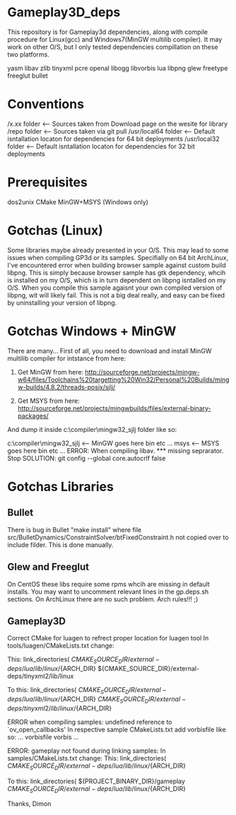Gameplay3D_deps
===============

This repository is for Gameplay3d dependencies, along with compile procedure for Linux(gcc) and Windows7(MinGW multilib compiler). It may work on other O/S, but I only tested dependencies compillation on these two platforms.

  yasm
  libav
  zlib
  tinyxml
  pcre
  openal
  libogg
  libvorbis
  lua
  libpng
  glew
  freetype
  freeglut
  bullet

Conventions
===========
<lib>/x.xx	folder <-- Sources taken from Download page on the wesite for library
<lib>/repo	folder <-- Sources taken via git pull
/usr/local64	folder <-- Default isntallation locaton for dependencies for 64 bit deployments
/usr/local32	folder <-- Default isntallation locaton for dependencies for 32 bit deployments

Prerequisites
=============
dos2unix
CMake
MinGW+MSYS (Windows only)


Gotchas (Linux)
===============
Some libraries maybe already presented in your O/S. This may lead to some issues when compiling GP3d or its samples. Specifially on 64 bit ArchLinux, I've encountered error when building browser sample against custom build libpng. This is simply because browser sample has gtk dependency, whcih is installed on my O/S, which is in turn dependent on libpng isntalled on my O/S. When you compile this sample agaisnt your own compiled version of libpng, wit will likely fail. This is not a big deal really, and easy can be fixed by uninstalling your version of libpng.

Gotchas Windows + MinGW
=======================
There are many...
First of all, you need to download and install MinGW multilib compiler for intstance from here:

1) Get MinGW from here:
http://sourceforge.net/projects/mingw-w64/files/Toolchains%20targetting%20Win32/Personal%20Builds/mingw-builds/4.8.2/threads-posix/sjlj/

2) Get MSYS from here:
http://sourceforge.net/projects/mingwbuilds/files/external-binary-packages/

And dump it inside c:\compiler\mingw32_sjlj folder like so:

c:\compiler\mingw32_sjlj	<-- MinGW goes here
			bin
			etc
			...
			msys	<-- MSYS goes here
			    bin
			    etc
			    ...
ERROR: When compiling libav.
*** missing seprarator. Stop
SOLUTION: 
git config --global core.autocrlf false

Gotchas Libraries
=================

Bullet
------
There is bug in Bullet "make install" where file src/BulletDynamics/ConstraintSolver/btFixedConstraint.h not copied over to include filder. This is done manually.


Glew and Freeglut
-----------------
On CentOS these libs require some rpms whcih are missing in default installs. You may want to uncomment relevant lines in the gp.deps.sh sections. On ArchLinux there are no such problem. Arch rules!!! ;)



Gameplay3D
----------

Correct CMake for luagen to refrect proper location for luagen tool
In tools/luagen/CMakeLists.txt change:

This: 
link_directories(
    ${CMAKE_SOURCE_DIR}/external-deps/lua/lib/linux/${ARCH_DIR}
    ${CMAKE_SOURCE_DIR}/external-deps/tinyxml2/lib/linux

To this:
link_directories(
    ${CMAKE_SOURCE_DIR}/external-deps/lua/lib/linux/${ARCH_DIR}
    ${CMAKE_SOURCE_DIR}/external-deps/tinyxml2/lib/linux/${ARCH_DIR}


ERROR when compiling samples:
undefined reference to `ov_open_callbacks'
In respective sample CMakeLists.txt add vorbisfile like so:
    ...
    vorbisfile
    vorbis
    ...

ERROR: gameplay not found during linking samples:
In samples/CMakeLists.txt change:
This:
link_directories(
    ${CMAKE_SOURCE_DIR}/external-deps/lua/lib/linux/${ARCH_DIR}

To this:
link_directories(
    ${PROJECT_BINARY_DIR}/gameplay
    ${CMAKE_SOURCE_DIR}/external-deps/lua/lib/linux/${ARCH_DIR}



Thanks,
Dimon
